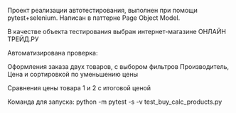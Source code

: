 Проект реализации автотестирования, выполнен при помощи pytest+selenium. 
Написан в паттерне Page Object Model.

В качестве объекта тестирования выбран интернет-магазине ОНЛАЙН ТРЕЙД.РУ

Автоматизирована проверка: 

Оформления заказа двух товаров, с выбором фильтров Производитель, Цена и сортировкой по уменьшению цены 

Сравнения цены товара 1 и 2 с итоговой ценой

Команда для запуска: python -m pytest -s -v test_buy_calc_products.py
